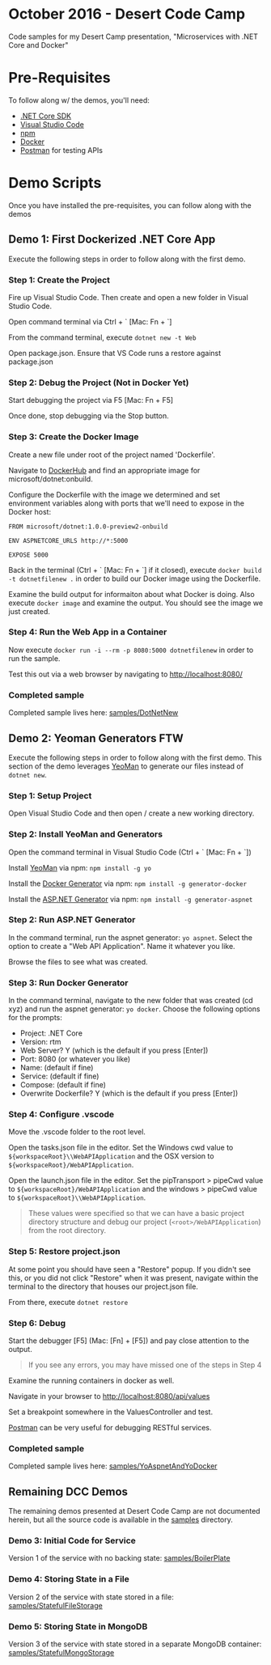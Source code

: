 # October 2016 - Desert Code Camp
Code samples for my Desert Camp presentation, "Microservices with .NET Core and Docker"


# Pre-Requisites
To follow along w/ the demos, you'll need:
- [.NET Core SDK](https://www.microsoft.com/net/core#macos)
- [Visual Studio Code](https://code.visualstudio.com)
- [npm](https://nodejs.org/en/download/)
- [Docker](https://docs.docker.com/engine/installation/)
- [Postman](https://www.getpostman.com/) for testing APIs

# Demo Scripts
Once you have installed the pre-requisites, you can follow along with the demos 

## Demo 1: First Dockerized .NET Core App
Execute the following steps in order to follow along with the first demo.

### Step 1: Create the Project
Fire up Visual Studio Code.  Then create and open a new folder in Visual Studio Code.

Open command terminal via Ctrl + \` \[Mac: Fn + \`\]

From the command terminal, execute `dotnet new -t Web`

Open package.json.  Ensure that VS Code runs a restore against package.json

### Step 2: Debug the Project (Not in Docker Yet)
Start debugging the project via F5 \[Mac: Fn + F5\]

Once done, stop debugging via the Stop button.

### Step 3: Create the Docker Image

Create a new file under root of the project named 'Dockerfile'.

Navigate to [DockerHub](http://dockerhub.com) and find an appropriate image for microsoft/dotnet:onbuild.

Configure the Dockerfile with the image we determined and set environment variables along with ports that we'll need to expose in the Docker host:

```
FROM microsoft/dotnet:1.0.0-preview2-onbuild

ENV ASPNETCORE_URLS http://*:5000

EXPOSE 5000
```

Back in the terminal (Ctrl + \` \[Mac: Fn + \`\] if it closed), execute `docker build -t dotnetfilenew .` in order to build our Docker image using the Dockerfile.

Examine the build output for informaiton about what Docker is doing.  Also execute `docker image` and examine the output.  You should see the image we just created.

### Step 4: Run the Web App in a Container

Now execute `docker run -i --rm -p 8080:5000 dotnetfilenew` in order to run the sample.

Test this out via a web browser by navigating to [http://localhost:8080/](http://localhost:8080/)


### Completed sample

Completed sample lives here: [samples/DotNetNew](samples/DotNetNew)


## Demo 2: Yeoman Generators FTW
Execute the following steps in order to follow along with the first demo.  This section of the demo leverages [YeoMan](http://yeoman.io) to generate our files instead of `dotnet new`.

### Step 1: Setup Project
Open Visual Studio Code and then open / create a new working directory.

### Step 2: Install YeoMan and Generators
Open the command terminal in Visual Studio Code (Ctrl + \` \[Mac: Fn + \`\])

Install [YeoMan](http://yeoman.io) via npm: `npm install -g yo`

Install the [Docker Generator](https://github.com/Microsoft/generator-docker#readme) via npm: `npm install -g generator-docker`

Install the [ASP.NET Generator](https://github.com/omnisharp/generator-aspnet#readme) via npm: `npm install -g generator-aspnet`

### Step 2: Run ASP.NET Generator
In the command terminal, run the aspnet generator: `yo aspnet`.  Select the option to create a "Web API Application".  Name it whatever you like.

Browse the files to see what was created.

### Step 3: Run Docker Generator
In the command terminal, navigate to the new folder that was created (cd xyz) and run the aspnet generator: `yo docker`.  Choose the following options for the prompts:
- Project: .NET Core
- Version: rtm
- Web Server? Y (which is the default if you press \[Enter\])
- Port: 8080 (or whatever you like)
- Name: (default if fine)
- Service: (default if fine)
- Compose: (default if fine)
- Overwrite Dockerfile? Y (which is the default if you press \[Enter\])

### Step 4: Configure .vscode
Move the .vscode folder to the root level.  

Open the tasks.json file in the editor.  Set the Windows cwd value to `${workspaceRoot}\\WebAPIApplication` and the OSX version to `${workspaceRoot}/WebAPIApplication`.

Open the launch.json file in the editor.  Set the pipTransport > pipeCwd value to `${workspaceRoot}/WebAPIApplication` and the windows > pipeCwd value to `${workspaceRoot}\\WebAPIApplication`.

> These values were specified so that we can have a basic project directory structure and debug our project (`<root>/WebAPIApplication`) from the root directory. 

### Step 5: Restore project.json
At some point you should have seen a "Restore" popup.  If you didn't see this, or you did not click "Restore" when it was present, navigate within the terminal to the directory that houses our project.json file.

From there, execute `dotnet restore`

### Step 6: Debug
Start the debugger \[F5\] (Mac: \[Fn\] + \[F5\]) and pay close attention to the output.

> If you see any errors, you may have missed one of the steps in Step 4

Examine the running containers in docker as well.

Navigate in your browser to [http://localhost:8080/api/values](http://localhost:8080/api/values)

Set a breakpoint somewhere in the ValuesController and test.

[Postman](https://www.getpostman.com/) can be very useful for debugging RESTful services. 

### Completed sample

Completed sample lives here: [samples/YoAspnetAndYoDocker](samples/YoAspnetAndYoDocker)

## Remaining DCC Demos
The remaining demos presented at Desert Code Camp are not documented herein, but all the source code is available in the [samples](samples) directory.

### Demo 3: Initial Code for Service
Version 1 of the service with no backing state: [samples/BoilerPlate](samples/BoilerPlate)

### Demo 4: Storing State in a File
Version 2 of the service with state stored in a file: [samples/StatefulFileStorage](samples/StatefulFileStorage)

### Demo 5: Storing State in MongoDB
Version 3 of the service with state stored in a separate MongoDB container: [samples/StatefulMongoStorage](samples/StatefulMongoStorage)
